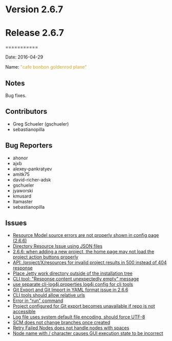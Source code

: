 # Version 2.6.7



# Release 2.6.7
===========

Date: 2016-04-29

Name: <span style="color: goldenrod"><span class="glyphicon glyphicon-plane"></span> "cafe bonbon goldenrod plane"</span>

## Notes

Bug fixes.

## Contributors

* Greg Schueler (gschueler)
* sebastianopilla

## Bug Reporters

* ahonor
* ajxb
* alexey-pankratyev
* amitk75
* david-richer-adsk
* gschueler
* jyaworski
* kmusard
* ltamaster
* sebastianopilla

## Issues

* [Resource Model source errors are not properly shown in config page (2.6.6)](https://github.com/qwcontrol/qwcontrol/issues/1830)
* [Directory Resource Issue using JSON files](https://github.com/qwcontrol/qwcontrol/issues/1828)
* [2.6.6: when adding a new project, the home page may not load the project action buttons properly](https://github.com/qwcontrol/qwcontrol/issues/1821)
* [API: /project/X/resources for invalid project results in 500 instead of 404 response](https://github.com/qwcontrol/qwcontrol/issues/1820)
* [Place Jetty work directory outside of the installation tree](https://github.com/qwcontrol/qwcontrol/pull/1819)
* [CLI tool: "Response content unexpectedly empty" message](https://github.com/qwcontrol/qwcontrol/issues/1818)
* [use separate cli-log4j.properties log4j config for cli tools](https://github.com/qwcontrol/qwcontrol/pull/1816)
* [Git Export and Git Import in YAML format issue in 2.6.6](https://github.com/qwcontrol/qwcontrol/issues/1815)
* [CLI tools should allow relative urls](https://github.com/qwcontrol/qwcontrol/issues/1774)
* [Error in "run" command](https://github.com/qwcontrol/qwcontrol/issues/1693)
* [Project configured for Git export becomes unavailable if repo is not accessible](https://github.com/qwcontrol/qwcontrol/issues/1624)
* [Log file uses system default file encoding, should force UTF-8](https://github.com/qwcontrol/qwcontrol/issues/1619)
* [SCM does not change branches once created](https://github.com/qwcontrol/qwcontrol/issues/1515)
* [Retry Failed Nodes does not handle nodes with spaces](https://github.com/qwcontrol/qwcontrol/issues/1508)
* [Node name with / character causes GUI execution state to be incorrect](https://github.com/qwcontrol/qwcontrol/issues/1457)
